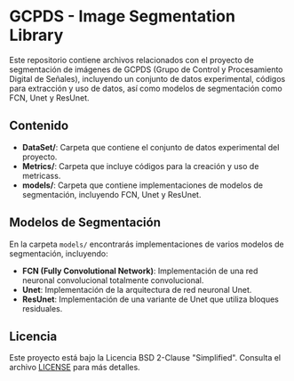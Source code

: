# GCPDS - Image Segmentation Library

Este repositorio contiene archivos relacionados con el proyecto de segmentación de imágenes de GCPDS (Grupo de Control y Procesamiento Digital de Señales), incluyendo un conjunto de datos experimental, códigos para extracción y uso de datos, así como modelos de segmentación como FCN, Unet y ResUnet.

## Contenido

- **DataSet/**: Carpeta que contiene el conjunto de datos experimental del proyecto.
- **Metrics/**: Carpeta que incluye códigos para la creación y uso de metricass.
- **models/**: Carpeta que contiene implementaciones de modelos de segmentación, incluyendo FCN, Unet y ResUnet.

## Modelos de Segmentación

En la carpeta `models/` encontrarás implementaciones de varios modelos de segmentación, incluyendo:

- **FCN (Fully Convolutional Network)**: Implementación de una red neuronal convolucional totalmente convolucional.
- **Unet**: Implementación de la arquitectura de red neuronal Unet.
- **ResUnet**: Implementación de una variante de Unet que utiliza bloques residuales.

## Licencia

Este proyecto está bajo la Licencia BSD 2-Clause "Simplified". Consulta el archivo [LICENSE](LICENSE) para más detalles.
